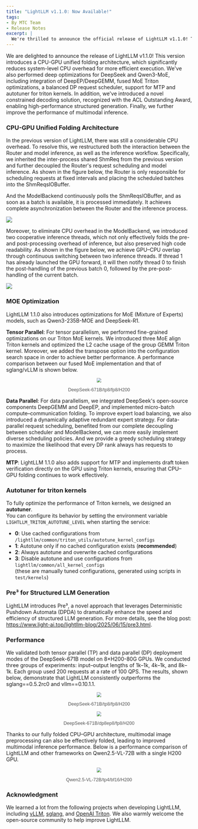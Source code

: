 ```yaml
---
title: "LightLLM v1.1.0: Now Available!"
tags:
- By MTC Team
- Release Notes
excerpt: |
  We're thrilled to announce the official release of LightLLM v1.1.0! This major update introduces a CPU-GPU unified folding architecture that significantly reduces system-level CPU overhead, deep optimizations for DeepSeek and Qwen3-MoE including DeepEP/DeepGEMM integration, fused MoE Triton optimizations, balanced DP request scheduler, MTP support, autotuner for triton kernels, and a novel constrained decoding solution recognized with the ACL Outstanding Award.
---
```


We are delighted to announce the release of LightLLM v1.1.0! This version introduces a CPU-GPU unified folding architecture, which significantly reduces system-level CPU overhead for more efficient execution. We've also performed deep optimizations for DeepSeek and Qwen3-MoE, including integration of DeepEP/DeepGEMM, fused MoE Triton optimizations, a balanced DP request scheduler, support for MTP and autotuner for triton kernels. In addition, we've introduced a novel constrained decoding solution, recognized with the ACL Outstanding Award, enabling high-performance structured generation. Finally, we further improve the performance of multimodal inference.

### CPU-GPU Unified Folding Architecture

In the previous version of LightLLM, there was still a considerable CPU overhead. To resolve this, we restructured both the interaction between the Router and model inference, as well as the inference workflow. Specifically, we inherited the inter-process shared ShmReq from the previous version and further decoupled the Router's request scheduling and model inference. As shown in the figure below, the Router is only responsible for scheduling requests at fixed intervals and placing the scheduled batches into the ShmReqsIOBuffer.

And the ModelBackend continuously polls the ShmReqsIOBuffer, and as soon as a batch is available, it is processed immediately. It achieves complete asynchronization between the Router and the inference process.

<img src="{{ site.baseurl }}/assets/images/blogs/04-lightllm-250903/router_to_model.png"  style="zoom: 100%;" />

Moreover, to eliminate CPU overhead in the ModelBackend, we introduced two cooperative inference threads, which not only effectively folds the pre- and post-processing overhead of inference, but also preserved high code readability. As shown in the figure below, we achieve GPU–CPU overlap through continuous switching between two inference threads. If thread 1 has already launched the GPU forward, it will then notify thread 0 to finish the post-handling of the previous batch 0, followed by the pre-post-handling of the current batch.

<img src="{{ site.baseurl }}/assets/images/blogs/04-lightllm-250903/overlap.png"  style="zoom: 100%;" />

### MOE Optimization

LightLLM 1.1.0 also introduces optimizations for MoE (Mixture of Experts) models, such as Qwen3-235B-MOE and DeepSeek-R1.

**Tensor Parallel**: For tensor parallelism, we performed fine-grained optimizations on our Triton MoE kernels. We introduced three MoE align Triton kernels and optimized the L2 cache usage of the group GEMM Triton kernel. Moreover, we added the transpose option into the configuration search space in order to achieve better performance. A performance comparison between our fused MoE implementation and that of sglang/vLLM is shown below.

<div style="text-align: center;">
  <img src="{{ site.baseurl }}/assets/images/blogs/04-lightllm-250903/moe_perf.png"  style="zoom: 80%;" />
  <p style="font-family: sans-serif; font-size: 0.9em; color: #555;">DeepSeek-671B/tp8/fp8/H200</p>
</div>

**Data Parallel**: For data parallelism, we integrated DeepSeek's open-source components DeepGEMM and DeepEP, and implemented micro-batch compute–communication folding. To improve expert load balancing, we also introduced a dynamically adaptive redundant expert strategy. For data-parallel request scheduling, benefited from our complete decoupling between scheduler and ModelBackend, we can more easily implement diverse scheduling policies. And we provide a greedy scheduling strategy to maximize the likelihood that every DP rank always has requests to process.

**MTP**: LightLLM 1.1.0 also adds support for MTP and implements draft token verification directly on the GPU using Triton kernels, ensuring that CPU–GPU folding continues to work effectively.

### Autotuner for triton kernels
To fully optimize the performance of Triton kernels, we designed an **autotuner**.  
You can configure its behavior by setting the environment variable `LIGHTLLM_TRITON_AUTOTUNE_LEVEL` when starting the service:

- **0**: Use cached configurations from `/lightllm/common/triton_utils/autotune_kernel_configs`
- **1**: Autotune only if no cached configuration exists (**recommended**)
- **2**: Always autotune and overwrite cached configurations
- **3**: Disable autotune and use configurations from `lightllm/common/all_kernel_configs`  
  (these are manually tuned configurations, generated using scripts in `test/kernels`)

### Pre³ for Structured LLM Generation

LightLLM introduces Pre³, a novel approach that leverages Deterministic Pushdown Automata (DPDA) to dramatically enhance the speed and efficiency of structured LLM generation. For more details, see the blog post: https://www.light-ai.top/lightllm-blog/2025/06/15/pre3.html.

### Performance

We validated both tensor parallel (TP) and data parallel (DP) deployment modes of the DeepSeek-671B model on 8×H200-80G GPUs. We conducted three groups of experiments: input–output lengths of 1k–1k, 4k–1k, and 8k–1k. Each group used 200 requests at a rate of 100 QPS. The results, shown below, demonstrate that LightLLM consistently outperforms the sglang==0.5.2rc0 and vllm==0.10.1.1.

<div style="text-align: center;">
  <img src="{{ site.baseurl }}/assets/images/blogs/04-lightllm-250903/ds_tp8.png"  style="zoom: 80%;" />
  <p style="font-family: sans-serif; font-size: 0.9em; color: #555;">DeepSeek-671B/tp8/fp8/H200</p>
</div>

<div style="text-align: center;">
  <img src="{{ site.baseurl }}/assets/images/blogs/04-lightllm-250903/ds_dp8ep8.png"  style="zoom: 80%;" />
  <p style="font-family: sans-serif; font-size: 0.9em; color: #555;">DeepSeek-671B/dp8ep8/fp8/H200</p>
</div>

Thanks to our fully folded CPU–GPU architecture, multimodal image preprocessing can also be effectively folded, leading to improved multimodal inference performance. Below is a performance comparison of LightLLM and other frameworks on Qwen2.5-VL-72B with a single H200 GPU.

<div style="text-align: center;">
  <img src="{{ site.baseurl }}/assets/images/blogs/04-lightllm-250903/qwen25_vl.png"  style="zoom: 80%;" />
  <p style="font-family: sans-serif; font-size: 0.9em; color: #555;">Qwen2.5-VL-72B/tp4/bf16/H200</p>
</div>

### Acknowledgment

We learned a lot from the following projects when developing LightLLM, including [vLLM](https://github.com/vllm-project/vllm), [sglang](https://github.com/sgl-project/sglang), and [OpenAI Triton](https://github.com/openai/triton). We also warmly welcome the open-source community to help improve LightLLM.
